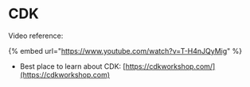 # CDK

Video reference:

{% embed url="https://www.youtube.com/watch?v=T-H4nJQyMig" %}

* Best place to learn about CDK: [https://cdkworkshop.com/](https://cdkworkshop.com)

